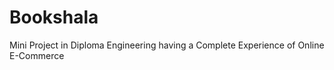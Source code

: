 # Bookshala
Mini Project in Diploma Engineering having a Complete Experience of Online E-Commerce  
